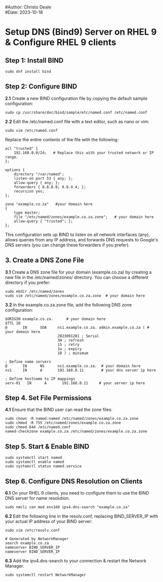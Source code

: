 #Author: Christo Deale <br>
#Date: 2023-10-18

# Setup DNS (Bind9) Server on RHEL 9 & Configure RHEL 9 clients

## Step 1: Install BIND

```
sudo dnf install bind
```
## Step 2: Configure BIND

**2.1** Create a new BIND configuration file by copying the default sample configuration:
```
sudo cp /usr/share/doc/bind/sample/etc/named.conf /etc/named.conf
```
**2.2** Edit the /etc/named.conf file with a text editor, such as nano or vim:
```
sudo vim /etc/named.conf
```
Replace the entire contents of the file with the following:
```
acl "trusted" {
    192.168.0.0/24;   # Replace this with your trusted network or IP range.
};

options {
    directory "/var/named";
    listen-on port 53 { any; };
    allow-query { any; };
    forwarders { 8.8.8.8; 8.8.4.4; };
    recursion yes;
};

zone "example.co.za"   #your domain here
{
    type master;
    file "/etc/named/zones/example.co.za.zone";   # your domain here
    allow-query { "trusted"; };
};
```
This configuration sets up BIND to listen on all network interfaces (any), allows queries from any IP address, and forwards DNS requests to Google's DNS servers (you can change these forwarders if you prefer).

## 3. Create a DNS Zone File

**3.1**
Create a DNS zone file for your domain (example.co.za) by creating a new file in the /etc/named/zones/ directory. You can choose a different directory if you prefer:
```
sudo mkdir /etc/named/zones
sudo vim /etc/named/zones/example.co.za.zone  # your domain here
```
**3.2** In the example.co.za.zone file, add the following DNS zone configuration:
```
$ORIGIN example.co.za.      # your domain here
$TTL 1D
@       IN      SOA     ns1.example.co.za. admin.example.co.za ( # your domain here
                        2023091201 ; Serial
                        3H ; refresh
                        15 ; retry
                        1w ; expiry
                        1D ) ; minimum

; Define name servers
@       IN      NS      ns1.example.co.za.  # your domain here
ns1     IN      A       192.168.0.11        # your dns server ip here

; Define hostname to IP mappings
serv-01   IN      A       192.168.0.11     # your server ip here
```

## Step 4. Set File Permissions

**4.1** Ensure that the BIND user can read the zone files:
```
sudo chown -R named:named /etc/named/zones/example.co.za.zone
sudo chmod -R 755 /etc/named/zones/example.co.za.zone
sudo chmod 644 /etc/named.conf
named-checkzone example.co.za /etc/named/zones/example.co.za.zone
```

## Step 5. Start & Enable BIND

```
sudo systemctl start named
sudo systemctl enable named
sudo systemctl status named.service
```
## Step 6. Configure DNS Resolution on Clients

**6.1** On your RHEL 9 clients, you need to configure them to use the BIND DNS server for name resolution. 
```
sudo nmcli con mod ens160 ipv4.dns-search "example.co.za"
```
**6.2** Edit the following line in the resolv.conf, replacing BIND_SERVER_IP with your actual IP address of  your BIND server:
```
sudo vim /etc/resolv.conf
```
```
# Generated by NetworkManager
search example.co.za
nameserver BIND_SERVER_IP
nameserver BIND_SERVER_IP
```
**6.3** Add the ipv4.dns-search to your connection & restart the Network Manager.
```
sudo systemctl restart NetworkManager
```
